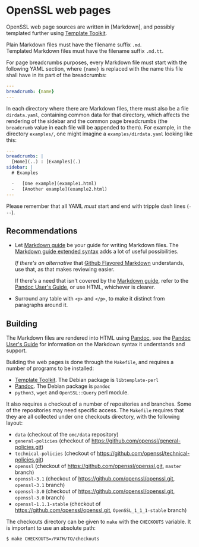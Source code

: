 # OpenSSL web pages

OpenSSL web page sources are written in [Markdown], and possibly templated
further using [Template Toolkit].

Plain Markdown files must have the filename suffix `.md`.\
Templated Markdown files must have the filename suffix `.md.tt`.

For page breadcrumbs purposes, every Markdown file must start with the
following YAML section, where `{name}` is replaced with the name this file
shall have in its part of the breadcrumbs:

``` yaml
---
breadcrumb: {name}
---
```

In each directory where there are Markdown files, there must also be a file
`dirdata.yaml`, containing common data for that directory, which affects the
rendering of the sidebar and the common page breadcrumbs (the `breadcrumb`
value in each file will be appended to them).  For example, in the directory
`examples/`, one might imagine a `examples/dirdata.yaml` looking like this:

``` yaml
---
breadcrumbs: |
  [Home](..) : [Examples](.)
sidebar: |
  # Examples

  -   [One example](example1.html)
  -   [Another example](example2.html)
---
```

Please remember that all YAML *must* start and end with tripple dash lines
(`---`).

Recommendations
---------------

-   Let [Markdown guide] be your guide for writing Markdown files.
    The [Markdown guide extended syntax] adds a lot of useful
    possibilities.

    *If there's an alternative* that [Github Flavored Markdown]
    understands, use that, as that makes reviewing easier.

    If there's a need that isn't covered by the [Markdown guide],
    refer to the [Pandoc User's Guide], or use HTML, whichever is
    clearer.

-   Surround any table with `<p>` and `</p>`, to make it distinct from
    paragraphs around it.

Building
--------

The Markdown files are rendered into HTML using [Pandoc], see the
[Pandoc User's Guide] for information on the Markdown syntax it
understands and support.

Building the web pages is done through the `Makefile`, and requires
a number of programs to be installed:

-   [Template Toolkit].  The Debian package is `libtemplate-perl`
-   [Pandoc].  The Debian package is `pandoc`
-   `python3`, `wget` and `OpenSSL::Query` perl module.

It also requires a checkout of a number of repositories and branches.  Some
of the repositories may need specific access.  The `Makefile` requires that
they are all collected under one checkouts directory, with the following
layout:

-   `data` (checkout of the `omc/data` repository)
-   `general-policies`
    (checkout of <https://github.com/openssl/general-policies.git>)
-   `technical-policies`
    (checkout of <https://github.com/openssl/technical-policies.git>)
-   `openssl`
    (checkout of <https://github.com/openssl/openssl.git>,
    `master` branch)
-   `openssl-3.1`
    (checkout of <https://github.com/openssl/openssl.git>,
    `openssl-3.1` branch)
-   `openssl-3.0`
    (checkout of <https://github.com/openssl/openssl.git>,
    `openssl-3.0` branch)
-   `openssl-1.1.1-stable`
    (checkout of <https://github.com/openssl/openssl.git>,
    `OpenSSL_1_1_1-stable` branch)

The checkouts directory can be given to `make` with the `CHECKOUTS`
variable. It is important to use an absolute path:

``` console
$ make CHECKOUTS=/PATH/TO/checkouts
```

[Template Toolkit]: http://www.template-toolkit.org/
[Pandoc]: https://pandoc.org/
[Pandoc User's Guide]: https://pandoc.org/MANUAL.html#pandocs-markdown
[Markdown guide]: https://www.markdownguide.org
[Markdown guide extended syntax]: https://www.markdownguide.org/extended-syntax/
[Github Flavored Markdown]: https://github.github.com/gfm/
